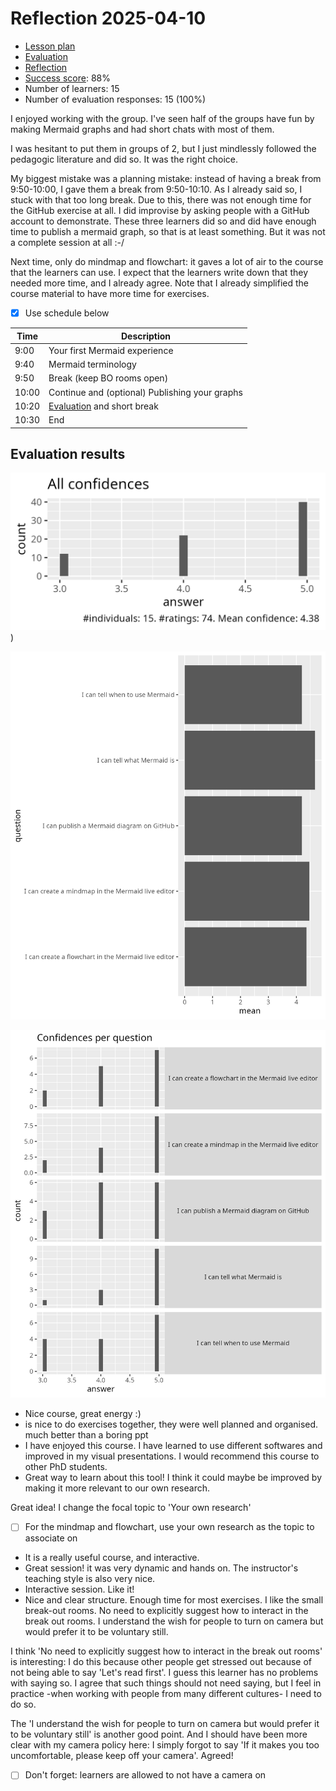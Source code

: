 # Reflection 2025-04-10

- [Lesson plan](../../lesson_plans/20250410/README.md)
- [Evaluation](../../evaluations/20250410/README.md)
- [Reflection](../../reflections/20250410/README.md)
- [Success score](../../evaluations/20250410/success_score.txt): 88%
- Number of learners: 15
- Number of evaluation responses: 15 (100%)

I enjoyed working with the group.
I've seen half of the groups have fun by making Mermaid graphs
and had short chats with most of them.

I was hesitant to put them in groups of 2, but I just mindlessly
followed the pedagogic literature and did so. It was the right
choice.

My biggest mistake was a planning mistake: instead of having a break
from 9:50-10:00, I gave them a break from 9:50-10:10.
As I already said so, I stuck with that too long break.
Due to this, there was not enough time for the GitHub exercise at all.
I did improvise by asking people with a GitHub account to demonstrate.
These three learners did so and did have enough time to publish a
mermaid graph, so that is at least something. But it was not a
complete session at all :-/

Next time, only do mindmap and flowchart: it gaves a lot of air to the course
that the learners can use. I expect that the learners write down that they
needed more time, and I already agree. Note that I already simplified the
course material to have more time for exercises.

- [x] Use schedule below

Time |Description
-----|-----------
9:00 |Your first Mermaid experience
9:40 |Mermaid terminology
9:50 |Break (keep BO rooms open)
10:00|Continue and (optional) Publishing your graphs
10:20|[Evaluation](evaluation.md) and short break
10:30|End

## Evaluation results

![All confidences](../../evaluations/20250410/all_confidences.png))

![Average confidence per question](../../evaluations/20250410/average_confidences_per_question.png)

![Confidences per question](../../evaluations/20250410/confidences_per_question.png)

- Nice course, great energy :)
- is nice to do exercises together, they were well planned and organised.
  much better than a boring ppt
- I have enjoyed this course.
  I have learned to use different softwares and improved in my visual
  presentations. I would recommend this course to other PhD students.
- Great way to learn about this tool!
  I think it could maybe be improved by
  making it more relevant to our own research.

Great idea! I change the focal topic to 'Your own research'

- [ ] For the mindmap and flowchart, use your own research as
  the topic to associate on

- It is a really useful course, and interactive.
- Great session! it was very dynamic and hands on.
  The instructor's teaching style is also very nice.
- Interactive session. Like it!
- Nice and clear structure. Enough time for most exercises.
  I like the small break-out rooms.
  No need to explicitly suggest how to interact in the break out rooms.
  I understand the wish for people to turn on camera
  but would prefer it to be voluntary still.

I think 'No need to explicitly suggest how to interact in the break out rooms'
is interesting: I do this because other people get stressed out because
of not being able to say 'Let's read first'. I guess this learner has
no problems with saying so. I agree that such things should not need
saying, but I feel in practice -when working with people from many
different cultures- I need to do so.

The 'I understand the wish for people to turn on camera
but would prefer it to be voluntary still' is another good point.
And I should have been more clear with my camera policy here:
I simply forgot to say 'If it makes you too uncomfortable, please
keep off your camera'. Agreed!

- [ ] Don't forget: learners are allowed to not have a camera on
